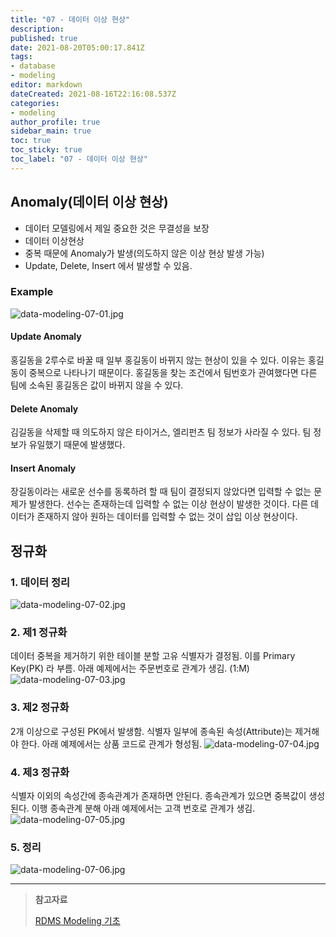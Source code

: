 ```yaml
---
title: "07 - 데이터 이상 현상"
description: 
published: true
date: 2021-08-20T05:00:17.841Z
tags: 
- database
- modeling
editor: markdown
dateCreated: 2021-08-16T22:16:08.537Z
categories:
- modeling
author_profile: true
sidebar_main: true
toc: true
toc_sticky: true
toc_label: "07 - 데이터 이상 현상"
---
```


## Anomaly(데이터 이상 현상)
- 데이터 모델링에서 제일 중요한 것은 무결성을 보장
- 데이터 이상현상
- 중복 때문에 Anomaly가 발생(의도하지 않은 이상 현상 발생 가능)
- Update, Delete, Insert 에서 발생할 수 있음.

### Example
![data-modeling-07-01.jpg](/assets/img/data_modeling/data-modeling-07-01.jpg)

#### Update Anomaly
홍길동을 2루수로 바꿀 때 일부 홍길동이 바뀌지 않는 현상이 있을 수 있다.
이유는 홍길동이 중복으로 나타나기 때문이다.
홍길동을 찾는 조건에서 팀번호가 관여했다면 다른 팀에 소속된 홍길동은 값이 바뀌지 않을 수 있다.

#### Delete Anomaly
김길동을 삭제할 때 의도하지 않은 타이거스, 엘리펀츠 팀 정보가 사라질 수 있다.
팀 정보가 유일했기 때문에 발생했다.

#### Insert Anomaly
장길동이라는 새로운 선수를 동록하려 할 때 팀이 결정되지 않았다면 입력할 수 없는 문제가 발생한다.
선수는 존재하는데 입력할 수 없는 이상 현상이 발생한 것이다.
다른 데이터가 존재하지 않아 원하는 데이터를 입력할 수 없는 것이 삽입 이상 현상이다.


## 정규화
### 1. 데이터 정리
![data-modeling-07-02.jpg](/assets/img/data_modeling/data-modeling-07-02.jpg)

### 2. 제1 정규화
데이터 중복을 제거하기 위한 테이블 분할
고유 식별자가 결정됨. 이를 Primary Key(PK) 라 부름.
아래 예제에서는 주문번호로 관계가 생김. (1:M)
![data-modeling-07-03.jpg](/assets/img/data_modeling/data-modeling-07-03.jpg)

### 3. 제2 정규화
2개 이상으로 구성된 PK에서 발생함.
식별자 일부에 종속된 속성(Attribute)는 제거해야 한다.
아래 예제에서는 상품 코드로 관계가 형성됨.
![data-modeling-07-04.jpg](/assets/img/data_modeling/data-modeling-07-04.jpg)

### 4. 제3 정규화
식별자 이외의 속성간에 종속관계가 존재하면 안된다.
종속관계가 있으면 중복값이 생성된다.
이행 종속관계 분해
아래 예제에서는 고객 번호로 관계가 생김.
![data-modeling-07-05.jpg](/assets/img/data_modeling/data-modeling-07-05.jpg)

### 5. 정리
![data-modeling-07-06.jpg](/assets/img/data_modeling/data-modeling-07-06.jpg)

***
> __참고자료__
>
> [RDMS Modeling 기초](https://www.inflearn.com/course/%EA%B4%80%EA%B3%84%ED%98%95%EB%8D%B0%EC%9D%B4%ED%84%B0%EB%B2%A0%EC%9D%B4%EC%8A%A4-rdbms/dashboard)